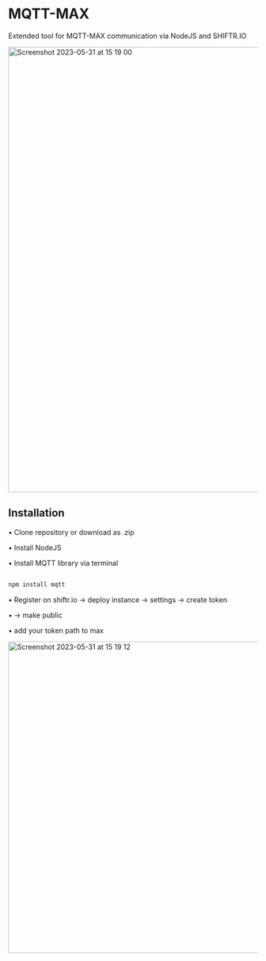 # MQTT-MAX
Extended tool for MQTT-MAX communication via NodeJS and SHIFTR.IO

<img width="898" alt="Screenshot 2023-05-31 at 15 19 00" src="https://github.com/artemslesarev/MQTT-MAX/assets/119499517/de39b88d-f024-4637-8791-6f56b967cd6c">

## Installation 


• Clone repository or download as .zip

• Install NodeJS

• Install MQTT library via terminal

```bash

npm install mqtt

```
• Register on shiftr.io -> deploy instance -> settings -> create token
                                                       
• -> make public

• add your token path to max

<img width="628" alt="Screenshot 2023-05-31 at 15 19 12" src="https://github.com/artemslesarev/MQTT-MAX/assets/119499517/f87c1a1a-4fc5-4e49-8c5e-09fd3a82d546">
